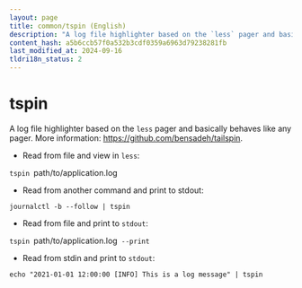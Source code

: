 ```yaml
---
layout: page
title: common/tspin (English)
description: "A log file highlighter based on the `less` pager and basically behaves like any pager."
content_hash: a5b6ccb57f0a532b3cdf0359a6963d79238281fb
last_modified_at: 2024-09-16
tldri18n_status: 2
---
```

# tspin

A log file highlighter based on the `less` pager and basically behaves like any pager.
More information: <https://github.com/bensadeh/tailspin>.

- Read from file and view in `less`:

`tspin `<span class="tldr-var badge badge-pill bg-dark-lm bg-white-dm text-white-lm text-dark-dm font-weight-bold">path/to/application.log</span>

- Read from another command and print to stdout:

`journalctl -b --follow | tspin`

- Read from file and print to `stdout`:

`tspin `<span class="tldr-var badge badge-pill bg-dark-lm bg-white-dm text-white-lm text-dark-dm font-weight-bold">path/to/application.log</span>` --print`

- Read from stdin and print to `stdout`:

`echo "2021-01-01 12:00:00 [INFO] This is a log message" | tspin`
